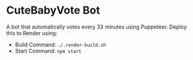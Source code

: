 # CuteBabyVote Bot

A bot that automatically votes every 33 minutes using Puppeteer.
Deploy this to Render using:
- Build Command: `./.render-build.sh`
- Start Command: `npm start`
